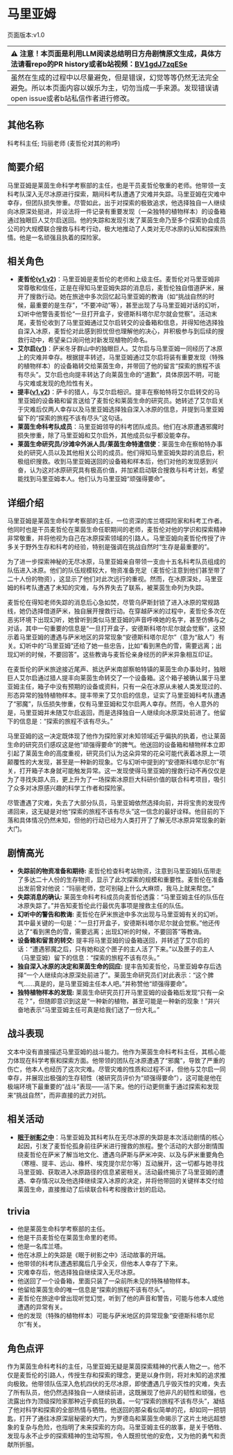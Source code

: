 # 马里亚姆
页面版本:v1.0
 

| :warning: 注意！本页面是利用LLM阅读总结明日方舟剧情原文生成，具体方法请看repo的PR history或者b站视频：[BV1gdJ7zqESe](https://www.bilibili.com/video/BV1gdJ7zqESe/)         |
|:----------------------------|
| 虽然在生成的过程中以尽量避免，但是错误，幻觉等等仍然无法完全避免。所以本页面内容以娱乐为主，切勿当成一手来源。发现错误请open issue或者b站私信作者进行修改。|



## 其他名称
科考科主任; 玛丽老师 (麦哲伦对其的称呼)
## 简要介绍
马里亚姆是莱茵生命科学考察部的主任，也是干员麦哲伦敬重的老师。他带领一支科考队深入无尽冰原进行探索，期间科考队遭遇了灾难并失踪。马里亚姆在灾难中幸存，但团队损失惨重。尽管如此，出于对探索的极致追求，他选择独自一人继续向冰原深处挺进，并设法将一件记录有重要发现（一朵独特的植物样本）的设备箱通过独眼巨人艾尔启送回。他的失踪和发现引发了莱茵生命乃至多个探索协会成员公司的大规模联合搜救与科考行动，极大地推动了人类对无尽冰原的认知和探索热情。他是一名顽强且执着的探险家。
## 相关角色
-   **麦哲伦([v1](char_248_mgllan.md),[v2](../char_v3/char_248_mgllan.md))**：马里亚姆是麦哲伦的老师和上级主任。麦哲伦对马里亚姆非常尊敬和信任，正是在得知马里亚姆失踪的消息后，麦哲伦独自借道萨米，展开了搜救行动。她在旅途中多次回忆起马里亚姆的教诲（如“挑战自然的时候，最重要的是生存”，“不要冲动”等），甚至出现了与马里亚姆对话的幻听，幻听中他警告麦哲伦“一旦打开盒子，安德斯科塔尔尼尔就会觉察”。活动末尾，麦哲伦收到了马里亚姆通过艾尔启转交的设备箱和信息，并得知他选择独自深入冰原，麦哲伦对此感到担忧但也理解他的决心，并积极参与到后续的搜救行动中，希望亲口询问他对新发现植物的命名。
-   **艾尔启([v1](extended_char_ai_er_qi.md))**：萨米冬牙群山中的独眼巨人。艾尔启与马里亚姆一同经历了冰原上的灾难并幸存。根据提丰转述，马里亚姆通过艾尔启将装有重要发现（特殊的植物样本）的设备箱转交给莱茵生命，并带回了他的留言“探索的旅程不该有尽头”。艾尔启也向提丰转达了向莱茵生命的“道歉”，具体原因不明，可能与灾难或发现的危险性有关。
-   **提丰([v1](char_2012_typhon.md),[v2](../char_v3/char_2012_typhon.md))**：萨卡的猎人，与艾尔启相识。提丰在察帕特将艾尔启转交的马里亚姆的设备箱和留言送给了麦哲伦和莱茵生命的研究员。她转述了艾尔启关于灾难后仅两人幸存以及马里亚姆选择独自深入冰原的信息，并提到马里亚姆留下的“探索的旅程不该有尽头”这句话。
-   **莱茵生命科考队成员**：马里亚姆领导的科考团队成员。他们在冰原遭遇邪魔时损失惨重，除了马里亚姆和艾尔启外，其他成员似乎都没能幸存。
-   **莱茵生命研究员/沙滩伞外派人员/莱茵生命特遣信使**：莱茵生命在察帕特办事处的研究人员以及其他相关公司的成员。他们得知马里亚姆失踪的消息后，积极组织搜救。收到马里亚姆送回的设备箱和样本后，他们对他的发现感到兴奋，认为这对冰原研究具有极高价值，并加紧启动联合搜救与科考计划，希望能找到马里亚姆本人。他们认为马里亚姆“顽强得要命”。
## 详细介绍
马里亚姆是莱茵生命科学考察部的主任，一位资深的库兰塔探险家和科考工作者。他同时也是干员麦哲伦在莱茵生命任职期间的老师，麦哲伦对他的学识和探索精神非常敬重，并将他视为自己在冰原探索领域的引路人。马里亚姆向麦哲伦传授了许多关于野外生存和科考的经验，特别是强调在挑战自然时“生存是最重要的”。

为了进一步探索神秘的无尽冰原，马里亚姆亲自带领一支由十五名科考队员组成的队伍进入冰原。他们的队伍规模较大，物资准备充足（麦哲伦注意到他们甚至带了二十人份的物资），这显示了他们对此次远行的重视。然而，在冰原深处，马里亚姆的科考队遭遇了未知的灾难，与外界失去了联系，被莱茵生命列为失踪。

麦哲伦在得知老师失踪的消息后心急如焚，尽管乌萨斯封锁了进入冰原的常规路线，她仍选择借道萨米，独自展开搜救行动。在穿越萨米的过程中，麦哲伦多次在恶劣环境下出现幻听，她曾听到类似马里亚姆的声音呼唤她的名字，甚至仿佛与之对话，其中一句重要的信息是“一旦打开盒子，安德斯科塔尔尼尔就会觉察”，这预示着马里亚姆的遭遇与萨米地区的异常现象“安德斯科塔尔尼尔”（意为“敌人”）有关。幻听中的“马里亚姆”还给了她一些忠告，比如“看到黑色的雪，需要远离；出现幻听的时候，不要回答”。这些教诲与麦哲伦亲身经历的萨米异象相互印证。

在麦哲伦的萨米旅途接近尾声、抵达萨米南部察帕特镇的莱茵生命办事处时，独眼巨人艾尔启通过猎人提丰向莱茵生命转交了一个设备箱。这个箱子被确认属于马里亚姆主任，箱子中没有预期的设备或资料，只有一朵在冰原从未被人类发现过的、形态异常的独特植物样本。提丰带来了艾尔启的信息，证实了马里亚姆科考队遭遇了“邪魔”，队伍损失惨重，仅有马里亚姆和艾尔启两人幸存。然而，令人意外的是，马里亚姆并未随艾尔启返回，而是选择独自一人继续向冰原深处前进了。他留下的信息是：“探索的旅程不该有尽头。”

马里亚姆的这一决定既体现了他作为探险家对未知领域近乎偏执的执着，也让莱茵生命的研究员们感叹这是他“顽强得要命”的脾气。他送回的设备箱和植物样本立即引起了莱茵生命的高度重视，研究员们认为这朵异常的花朵可能代表着冰原上一项颠覆性的大发现，甚至是一种新的现象。它与幻听中提到的“安德斯科塔尔尼尔”有关，打开箱子本身就可能触发异常。这一发现使得马里亚姆的搜救行动不再仅仅是为了寻找失踪人员，更上升为了一场探索冰原巨大科研价值的联合科考项目，吸引了众多对冰原感兴趣的科学工作者和探险家。

尽管遭遇了灾难，失去了大部分队员，马里亚姆依然选择向前，并将宝贵的发现传递回来，这无疑是对他“探索的旅程不该有尽头”这一信念的最好诠释。他目前的下落和具体情况仍然未知，但他的行动已经为人类打开了了解无尽冰原异常现象的新大门。
## 剧情高光
- **失踪前的物资准备和期待:** 麦哲伦检查科考站物资，注意到马里亚姆队伍带走了多达二十人份的生存物资，显示了此次探索的规模和重要性。麦哲伦在准备出发前曾对他说：“玛丽老师，您可别碰上什么大麻烦，我马上就来帮您。”
- **失踪消息的确认:** 莱茵生命科考科成员向麦哲伦透露：“马里亚姆主任的队伍在冰原失踪了。”并告知麦哲伦此行最优先事项是搜救主任的队伍。
- **幻听中的警告和教诲:** 麦哲伦在萨米旅途中多次出现与马里亚姆有关的幻听。其中最关键的一句是：“一旦打开盒子，安德斯科塔尔尼尔就会觉察。”他还传达了“看到黑色的雪，需要远离；出现幻听的时候，不要回答”等教诲。
- **设备箱和留言的转交:** 提丰将马里亚姆的设备箱送回，并转述了艾尔启的话：“遭遇邪魔之后，只有她和这个匣子的主人活了下来。”以及匣子的主人（马里亚姆）留下的信息：“探索的旅程不该有尽头。”
- **独自深入冰原的决定和莱茵生命的回应:** 提丰告知麦哲伦，马里亚姆幸存后选择“一个人继续向冰原深处前进了”。莱茵生命研究员们对此表示：“这个脾气......真是的，是马里亚姆主任本人吧。”并称赞他“顽强得要命”。
- **独特植物样本的发现:** 莱茵生命研究员打开马里亚姆的设备箱后发现“只有一朵花？”，但随即意识到这是“一种新的植物，甚至可能是一种新的现象！”并兴奋地表示“马里亚姆主任可真是给我们送了一份大礼。”
## 战斗表现
文本中没有直接描述马里亚姆的战斗能力。他作为莱茵生命科考科主任，其核心能力体现在科学考察和探索方面。他带领的团队在冰原遭遇了“邪魔”，导致了严重的伤亡，他本人也经历了这次灾难。尽管灾难的性质和过程不详，但他与艾尔启一同幸存，并展现出极强的生存韧性（被研究员评价为“顽强得要命”），这可能是他在极端环境下最重要的“战斗”表现——活下来。他的行动更侧重于通过探索和发现来“挑战自然”，而非直接的武力对抗。
## 相关活动
-   **[眠于树影之中](../stories/act15mini.md)**：马里亚姆及其科考队在无尽冰原的失踪是本次活动剧情的核心起因，引发了麦哲伦孤身前往萨米进行搜救的旅程。整个活动的大部分剧情围绕麦哲伦在萨米了解当地文化、遭遇乌萨斯与萨米冲突、以及与萨米重要角色（寒檀、提丰、远山、橡杯、埃克提尔尼尔等）互动展开，这一切都与她寻找马里亚姆、获取进入冰原路径的信息紧密相关。活动最终揭示了马里亚姆的遭遇、幸存情况以及他选择继续深入冰原的决定，并将他带回的关键样本交付给莱茵生命，直接推动了后续联合科考和搜救计划的启动。
## trivia
- 他是莱茵生命科学考察部的主任。
- 他是干员麦哲伦在莱茵生命里的老师。
- 他是一名库兰塔。
- 他在冰原上的失踪是《眠于树影之中》活动故事的开端。
- 他带领的科考队遭遇邪魔后几乎全灭，但他本人幸存了下来。
- 灾难幸存后，他选择独自继续深入无尽冰原。
- 他送回了一个设备箱，里面只装了一朵前所未见的特殊植物样本。
- 他留给莱茵生命的唯一信息是“探索的旅程不该有尽头”。
- 麦哲伦在旅途中曾出现听觉幻觉，听到了他的声音和警告，可能与他本人或他遭遇的异常有关。
- 他的发现（特殊的植物样本）可能与萨米地区的异常现象“安德斯科塔尔尼尔”有关。
## 角色点评
作为莱茵生命科考科的主任，马里亚姆无疑是莱茵探索精神的代表人物之一。他不仅是麦哲伦的引路人，传授生存和探索的理念，更是以身作则，将对未知的追求推向极致。他带领队伍深入危机四伏的无尽冰原，即使遭遇几乎毁灭性的灾难，失去了所有队员，他仍然选择独自一人继续前进，这既展现了他非凡的韧性和顽强，也流露出作为顶级探险家那种近乎疯狂的执着。一句“探索的旅程不该有尽头”，凝结了他对科学和探索的全部热情与牺牲。他送回的那朵看似简单的花，却如同一把钥匙，打开了通往冰原深层秘密的大门，为罗德岛和莱茵生命揭示了这片土地远超想象的复杂与危险，也指明了未来探索的方向。马里亚姆主任的故事，是关于牺牲、发现与永不止步的探索精神的生动写照，令人既担忧他的安危，又为他的勇气和贡献所折服。